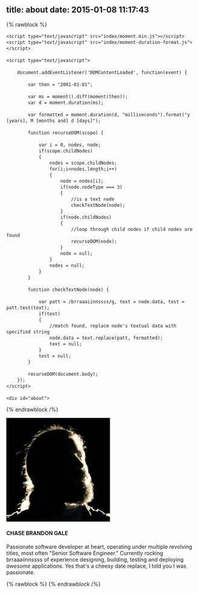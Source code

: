 title: about
date: 2015-01-08 11:17:43
---
{% rawblock %}

	<script type="text/javascript" src="index/moment.min.js"></script>
	<script type="text/javascript" src="index/moment-duration-format.js"></script>
	
	<script type="text/javascript">

		document.addEventListener('DOMContentLoaded', function(event) {
		
			var then = "2001-01-01";
			 
			var ms = moment().diff(moment(then));
			var d = moment.duration(ms);
		
			var formatted = moment.duration(d, "milliseconds").format("y [years], M [months and] d [days]");
			
			function recurseDOM(scope) {
		
				var i = 0, nodes, node;
				if(scope.childNodes)
				{
					nodes = scope.childNodes;
					for(i;i<nodes.length;i++)
					{
						node = nodes[i];
						if(node.nodeType === 3)
						{
							//is a text node
							checkTextNode(node);    
						}
						if(node.childNodes)
						{
							//loop through child nodes if child nodes are found
							recurseDOM(node);
						}
						node = null;
					}
					nodes = null;
				}   
			}

			function checkTextNode(node) {
			
				var patt = /brraaaiinnssss/g, text = node.data, test = patt.test(text);
				if(test)
				{
					//match found, replace node's textual data with specified string
					node.data = text.replace(patt, formatted);
					text = null;
				}
				test = null;
			}
			
			recurseDOM(document.body);
		});
	</script>

	<div id="about">
{% endrawblock /%}

![glorious leader](index/cbg.jpg "Darth Chase Brandon Gale")

#### CHASE BRANDON GALE

Passionate software developer at heart, operating under multiple revolving titles, most often "Senior Software Engineer." Currently rocking brraaaiinnssss of experience designing, building, testing and deploying *awesome* applications. Yes that's a cheesy date replace, I told you I was passionate.


{% rawblock %}
	</div>
{% endrawblock /%}